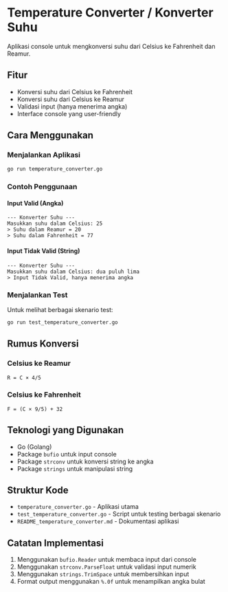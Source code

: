 # Temperature Converter / Konverter Suhu

Aplikasi console untuk mengkonversi suhu dari Celsius ke Fahrenheit dan Reamur.

## Fitur

- Konversi suhu dari Celsius ke Fahrenheit
- Konversi suhu dari Celsius ke Reamur
- Validasi input (hanya menerima angka)
- Interface console yang user-friendly

## Cara Menggunakan

### Menjalankan Aplikasi

```bash
go run temperature_converter.go
```

### Contoh Penggunaan

#### Input Valid (Angka)
```
--- Konverter Suhu ---
Masukkan suhu dalam Celsius: 25
> Suhu dalam Reamur = 20
> Suhu dalam Fahrenheit = 77
```

#### Input Tidak Valid (String)
```
--- Konverter Suhu ---
Masukkan suhu dalam Celsius: dua puluh lima
> Input Tidak Valid, hanya menerima angka
```

### Menjalankan Test
Untuk melihat berbagai skenario test:

```bash
go run test_temperature_converter.go
```

## Rumus Konversi

### Celsius ke Reamur
```
R = C × 4/5
```

### Celsius ke Fahrenheit
```
F = (C × 9/5) + 32
```

## Teknologi yang Digunakan

- Go (Golang)
- Package `bufio` untuk input console
- Package `strconv` untuk konversi string ke angka
- Package `strings` untuk manipulasi string

## Struktur Kode

- `temperature_converter.go` - Aplikasi utama
- `test_temperature_converter.go` - Script untuk testing berbagai skenario
- `README_temperature_converter.md` - Dokumentasi aplikasi

## Catatan Implementasi

1. Menggunakan `bufio.Reader` untuk membaca input dari console
2. Menggunakan `strconv.ParseFloat` untuk validasi input numerik
3. Menggunakan `strings.TrimSpace` untuk membersihkan input
4. Format output menggunakan `%.0f` untuk menampilkan angka bulat